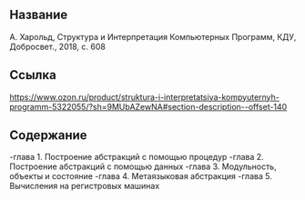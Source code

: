 ## Название

А. Харольд, Структура и Интерпретация Компьютерных Программ, КДУ, Добросвет., 2018, с. 608

## Ссылка
https://www.ozon.ru/product/struktura-i-interpretatsiya-kompyuternyh-programm-5322055/?sh=9MUbAZewNA#section-description--offset-140

## Содержание
-глава 1. Построение абстракций с помощью процедур
-глава 2. Построение абстракций с помощью данных
-глава 3. Модульность, объекты и состояние 
-глава 4. Метаязыковая абстракция
-глава 5. Вычисления на регистровых машинах
